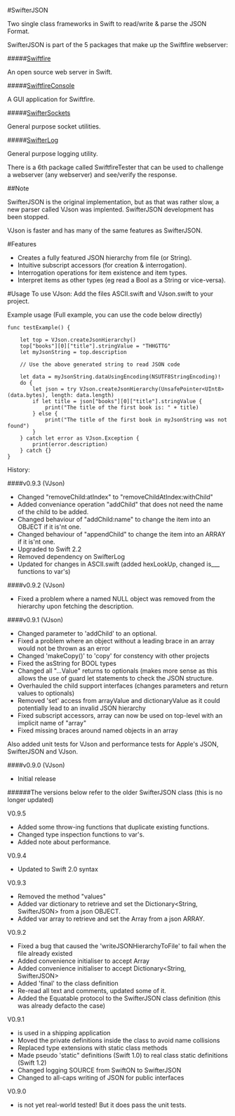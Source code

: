#SwifterJSON

Two single class frameworks in Swift to read/write & parse the JSON Format.

SwifterJSON is part of the 5 packages that make up the Swiftfire webserver:

#####[Swiftfire](https://github.com/Swiftrien/Swiftfire)

An open source web server in Swift.

#####[SwiftfireConsole](https://github.com/Swiftrien/SwiftfireConsole)

A GUI application for Swiftfire.

#####[SwifterSockets](https://github.com/Swiftrien/SwifterSockets)

General purpose socket utilities.

#####[SwifterLog](https://github.com/Swiftrien/SwifterLog)

General purpose logging utility.

There is a 6th package called SwiftfireTester that can be used to challenge a webserver (any webserver) and see/verify the response.

##Note

SwifterJSON is the original implementation, but as that was rather slow, a new parser called VJson was implented. SwifterJSON development has been stopped.

VJson is faster and has many of the same features as SwifterJSON.

#Features
- Creates a fully featured JSON hierarchy from file (or String).
- Intuitive subscript accessors (for creation & interrogation).
- Interrogation operations for item existence and item types.
- Interpret items as other types (eg read a Bool as a String or vice-versa).

#Usage
To use VJson: Add the files ASCII.swift and VJson.swift to your project.

Example usage (Full example, you can use the code below directly)

    func testExample() {
        
        let top = VJson.createJsonHierarchy()
        top["books"][0]["title"].stringValue = "THHGTTG"
        let myJsonString = top.description
        
        // Use the above generated string to read JSON code
        
        let data = myJsonString.dataUsingEncoding(NSUTF8StringEncoding)!
        do {
            let json = try VJson.createJsonHierarchy(UnsafePointer<UInt8>(data.bytes), length: data.length)
            if let title = json["books"][0]["title"].stringValue {
                print("The title of the first book is: " + title)
            } else {
                print("The title of the first book in myJsonString was not found")
            }
        } catch let error as VJson.Exception {
            print(error.description)
        } catch {}
    }


History:

####v0.9.3 (VJson)

- Changed "removeChild:atIndex" to "removeChildAtIndex:withChild"
- Added conveniance operation "addChild" that does not need the name of the child to be added.
- Changed behaviour of "addChild:name" to change the item into an OBJECT if it is'nt one.
- Changed behaviour of "appendChild" to change the item into an ARRAY if it is'nt one.
- Upgraded to Swift 2.2
- Removed dependency on SwifterLog
- Updated for changes in ASCII.swift (added hexLookUp, changed is___ functions to var's)

####v0.9.2 (VJson)

- Fixed a problem where a named NULL object was removed from the hierarchy upon fetching the description.

####v0.9.1 (VJson)

- Changed parameter to 'addChild' to an optional.
- Fixed a problem where an object without a leading brace in an array would not be thrown as an error
- Changed 'makeCopy()' to 'copy' for constency with other projects
- Fixed the asString for BOOL types
- Changed all "...Value" returns to optionals (makes more sense as this allows the use of guard let statements to check the JSON structure.
- Overhauled the child support interfaces (changes parameters and return values to optionals)
- Removed 'set' access from arrayValue and dictionaryValue as it could potentially lead to an invalid JSON hierarchy
- Fixed subscript accessors, array can now be used on top-level with an implicit name of "array"
- Fixed missing braces around named objects in an array

Also added unit tests for VJson and performance tests for Apple's JSON, SwifterJSON and VJson.

####v0.9.0 (VJson)

- Initial release

######The versions below refer to the older SwifterJSON class (this is no longer updated)

V0.9.5

- Added some throw-ing functions that duplicate existing functions.
- Changed type inspection functions to var's.
- Added note about performance.

V0.9.4

- Updated to Swift 2.0 syntax

V0.9.3

- Removed the method "values"
- Added var dictionary to retrieve and set the Dictionary<String, SwifterJSON> from a json OBJECT.
- Added var array to retrieve and set the Array<SwifterJSON> from a json ARRAY.

V0.9.2

- Fixed a bug that caused the 'writeJSONHierarchyToFile' to fail when the file already existed
- Added convenience initialiser to accept Array<SwifterJSON>
- Added convenience initialiser to accept Dictionary<String, SwifterJSON>
- Added 'final' to the class definition
- Re-read all text and comments, updated some of it.
- Added the Equatable protocol to the SwifterJSON class definition (this was already defacto the case)

V0.9.1

- is used in a shipping application
- Moved the private definitions inside the class to avoid name collisions
- Replaced type extensions with static class methods
- Made pseudo 'static" definitions (Swift 1.0) to real class static definitions (Swift 1.2)
- Changed logging SOURCE from SwiftON to SwifterJSON
- Changed to all-caps writing of JSON for public interfaces

V0.9.0

- is not yet real-world tested! But it does pass the unit tests.
